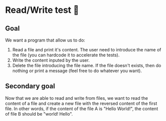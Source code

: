 # Read/Write test 🤖

## Goal

We want a program that allow us to do: 

1. Read a file and print it's content. The user need to introduce the name of the file (you can hardcode it to accelerate the tests).
2. Write the content inputed by the user.
3. Delete the file introducing the file name. If the file doesn't exists, then do nothing or print a message (feel free to do whatever you want).

## Secondary goal

Now that we are able to read and write from files, we want to read the content of a file and create a new file with the reversed content of the first file. In other words, if the content of the file A is "Hello World!", the content of file B should be "world! Hello".
